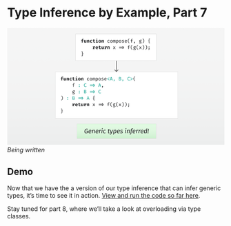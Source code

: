 # Type Inference by Example, Part 7

![Diagram](image.png)  
*Being written*

## Demo

Now that we have the a version of our type inference that can infer generic types, it’s time to see it in action. [View and run the code so far here](Inference.scala).

Stay tuned for part 8, where we’ll take a look at overloading via type classes.
